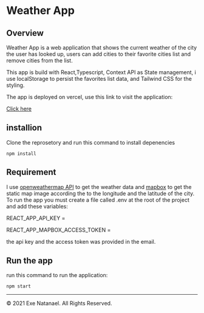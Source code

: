 # Weather App

## Overview

Weather App is a web application that shows the current weather of the city the user has looked up,  users can add cities to their favorite cities list and remove cities from the list.

This app is build with React,Typescript, Context API as State management, i use localStorage to persist the favorites list data, and  Tailwind CSS for the styling.

The app is deployed on vercel, use this link to visit the application:

[Click here](https://meteyo.vercel.app)

## installion

Clone the reprosetory and run this command to install depenencies

`npm install`


## Requirement

I use [openweathermap API](https://openweathermap.org/api) to get the weather data and [mapbox](https://www.mapbox.com/static-maps) to get the static map image according the to the longitude and the latitude of the city. To run the app you must create a file called .env at the root of the project and add these variables:

REACT_APP_API_KEY =

REACT_APP_MAPBOX_ACCESS_TOKEN =

the api key and the access token was provided in the email.



## Run the app

run this command to run the application:

`npm start`



- - -
© 2021 Exe Natanael. All Rights Reserved.